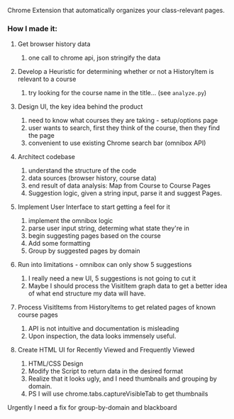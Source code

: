 Chrome Extension that automatically organizes your class-relevant pages.

### How I made it:
1. Get browser history data

    1. one call to chrome api, json stringify the data

2. Develop a Heuristic for determining whether or not a HistoryItem is relevant to a course

    1. try looking for the course name in the title... (see `analyze.py`)

3. Design UI, the key idea behind the product

    1. need to know what courses they are taking - setup/options page
    2. user wants to search, first they think of the course, then they find the page
    3. convenient to use existing Chrome search bar (omnibox API)

4. Architect codebase

    1. understand the structure of the code
    2. data sources (browser history, course data)
    3. end result of data analysis: Map from Course to Course Pages
    4. Suggestion logic, given a string input, parse it and suggest Pages.

5. Implement User Interface to start getting a feel for it

    1. implement the omnibox logic
    2. parse user input string, determing what state they're in
    3. begin suggesting pages based on the course
    4. Add some formatting
    5. Group by suggested pages by domain

6. Run into limitations - omnibox can only show 5 suggestions

    1. I really need a new UI, 5 suggestions is not going to cut it
    2. Maybe I should process the VisitItem graph data to get a better idea of what end structure my data will have.

7. Process VisitItems from HistoryItems to get related pages of known course pages

    1. API is not intuitive and documentation is misleading
    2. Upon inspection, the data looks immensely useful.

8. Create HTML UI for Recently Viewed and Frequently Viewed

    1. HTML/CSS Design
    2. Modify the Script to return data in the desired format
    3. Realize that it looks ugly, and I need thumbnails and grouping by domain.
    4. PS I will use chrome.tabs.captureVisibleTab to get thumbnails

Urgently I need a fix for group-by-domain and blackboard


